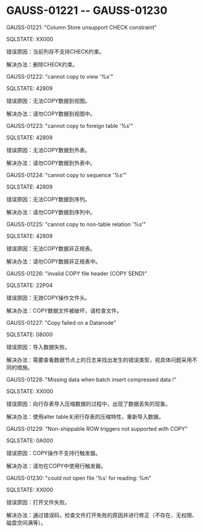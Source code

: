 # GAUSS-01221 -- GAUSS-01230<a name="ZH-CN_TOPIC_0302073301"></a>

GAUSS-01221: "Column Store unsupport CHECK constraint"

SQLSTATE: XX000

错误原因：当前列存不支持CHECK约束。

解决办法：删除CHECK约束。

GAUSS-01222: "cannot copy to view '%s'"

SQLSTATE: 42809

错误原因：无法COPY数据到视图。

解决办法：请勿COPY数据到视图中。

GAUSS-01223: "cannot copy to foreign table '%s'"

SQLSTATE: 42809

错误原因：无法COPY数据到外表。

解决办法：请勿COPY数据到外表中。

GAUSS-01224: "cannot copy to sequence '%s'"

SQLSTATE: 42809

错误原因：无法COPY数据到序列。

解决办法：请勿COPY数据到序列中。

GAUSS-01225: "cannot copy to non-table relation '%s'"

SQLSTATE: 42809

错误原因：无法COPY数据非正规表。

解决办法：请勿COPY数据非正规表中。

GAUSS-01226: "invalid COPY file header \(COPY SEND\)"

SQLSTATE: 22P04

错误原因：无效COPY操作文件头。

解决办法：COPY数据文件被破坏，请检查文件。

GAUSS-01227: "Copy failed on a Datanode"

SQLSTATE: 08000

错误原因：导入数据失败。

解决办法：需要查看数据节点上的日志来找出发生的错误类型，视具体问题采用不同的措施。

GAUSS-01228: "Missing data when batch insert compressed data !"

SQLSTATE: XX000

错误原因：向行存表导入压缩数据的过程中，出现了数据丢失的现象。

解决办法：使用alter table关闭行存表的压缩特性，重新导入数据。

GAUSS-01229: "Non-shippable ROW triggers not supported with COPY"

SQLSTATE: 0A000

错误原因：COPY操作不支持行触发器。

解决办法：请勿在COPY中使用行触发器。

GAUSS-01230: "could not open file '%s' for reading: %m"

SQLSTATE: XX000

错误原因：打开文件失败。

解决办法：通过错误码，检查文件打开失败的原因并进行修正（不存在、无权限、磁盘空间满等）。
